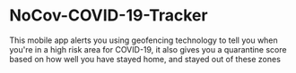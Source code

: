 # NoCov-COVID-19-Tracker
This mobile app alerts you using geofencing technology to tell you when you're in a high risk area for COVID-19, it also gives you a quarantine score based on how well you have stayed home, and stayed out of these zones
